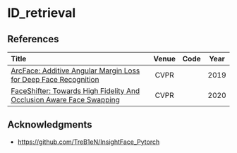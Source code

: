 # ID_retrieval





## References


| Title                                                                         |         Venue         | Code | Year |
| :---------------------------------------------------------------------------- | :-------------------: | :--: | :--: |
| [ArcFace: Additive Angular Margin Loss for Deep Face Recognition](http://arxiv.org/abs/1801.07698) | CVPR |  | 2019 |
| [FaceShifter: Towards High Fidelity And Occlusion Aware Face Swapping](http://arxiv.org/abs/1912.13457) | CVPR |  | 2020 |


## Acknowledgments

- https://github.com/TreB1eN/InsightFace_Pytorch